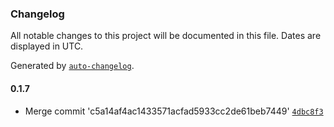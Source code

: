 ### Changelog

All notable changes to this project will be documented in this file. Dates are displayed in UTC.

Generated by [`auto-changelog`](https://github.com/CookPete/auto-changelog).

#### 0.1.7

- Merge commit 'c5a14af4ac1433571acfad5933cc2de61beb7449' [`4dbc8f3`](https://github.com/tctien342/comfyui-sdk/commit/4dbc8f3831b17b681ab3adbfe3d1035d8db59166)
